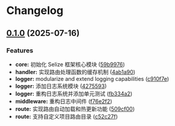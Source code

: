 # Changelog

## [0.1.0](https://github.com/snroe/selize-core/compare/core-v0.1.0...core-v0.1.0) (2025-07-16)


### Features

* **core:** 初始化 Selize 框架核心模块 ([59b9976](https://github.com/snroe/selize-core/commit/59b99768bf3d17c395047ad5f2d2bd6cf0037fd4))
* **handler:** 实现路由处理函数的缓存机制 ([4ab1a90](https://github.com/snroe/selize-core/commit/4ab1a90f3f06eb9d4342fd025acbc8419f520b91))
* **logger:** modularize and extend logging capabilities ([c910f7e](https://github.com/snroe/selize-core/commit/c910f7e6db3282b3c3dc3c93a45b507a0a121d90))
* **logger:** 添加日志系统模块 ([4275593](https://github.com/snroe/selize-core/commit/427559325c5dd9e2c91d3744a474a043f5bbbdf9))
* **logger:** 重构日志系统并添加单元测试 ([fb334a2](https://github.com/snroe/selize-core/commit/fb334a22a17cd3abebff7f23d3834f93a3b75d9f))
* **middleware:** 重构日志中间件 ([f76e2f2](https://github.com/snroe/selize-core/commit/f76e2f294304590bafa8c1f44c9bff0ebba93184))
* **route:** 实现路由自动加载和热更新功能 ([509cf00](https://github.com/snroe/selize-core/commit/509cf00dbf2d3e123603cb1280719ac1f0c937bb))
* **route:** 支持自定义项目路由目录 ([c52c27f](https://github.com/snroe/selize-core/commit/c52c27f58efb87cc80513b30f2f63bccb2537d99))
